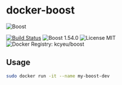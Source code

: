 # docker-boost
![Boost](http://www.boost.org/doc/libs/1_59_0/boost.png)

[![Build Status](https://travis-ci.org/kcyeu/docker-boost.svg?branch=master)](https://travis-ci.org/kcyeu/docker-boost) ![Boost 1.54.0](https://img.shields.io/badge/boost-1.54.0-brightgreen.svg) ![License MIT](https://img.shields.io/badge/license-MIT-blue.svg) ![Docker Registry: kcyeu/boost](https://img.shields.io/badge/docker-kcyeu\/boost-blue.svg)

## Usage

```bash
sudo docker run -it --name my-boost-dev
```


